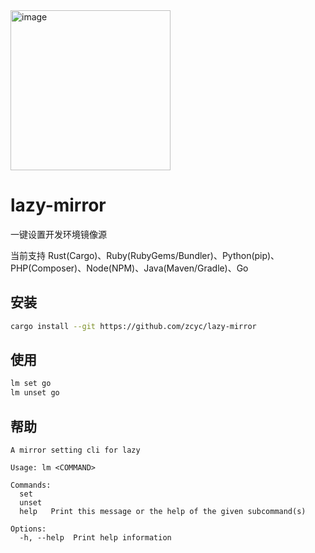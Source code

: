 <img width="256" alt="image" src="https://github.com/zcyc/lazy-mirror/assets/9925064/9ea87120-ecad-4b47-ae80-8dd80e02ea0a">

# lazy-mirror

一键设置开发环境镜像源

当前支持 Rust(Cargo)、Ruby(RubyGems/Bundler)、Python(pip)、PHP(Composer)、Node(NPM)、Java(Maven/Gradle)、Go

## 安装
```bash
cargo install --git https://github.com/zcyc/lazy-mirror
```

## 使用
```bash
lm set go
lm unset go
```

## 帮助
```
A mirror setting cli for lazy

Usage: lm <COMMAND>

Commands:
  set    
  unset  
  help   Print this message or the help of the given subcommand(s)

Options:
  -h, --help  Print help information
```
